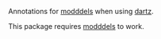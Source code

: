 Annotations for [modddels] when using [dartz].

This package requires [modddels] to work.

[modddels]: https://pub.dev/packages/modddels
[dartz]: https://pub.dev/packages/dartz
